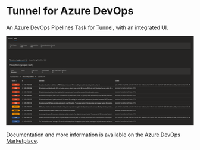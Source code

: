 # Tunnel for Azure DevOps

An Azure DevOps Pipelines Task for [Tunnel](https://github.com/khulnasoft/tunnel), with an integrated UI.

![Screenshot showing the Tunnel extension in the Azure Devops UI](screenshot.png)

Documentation and more information is available on the [Azure DevOps Marketplace](https://marketplace.visualstudio.com/items?itemName=KhulnaSoftOfficial.tunnel-official).
